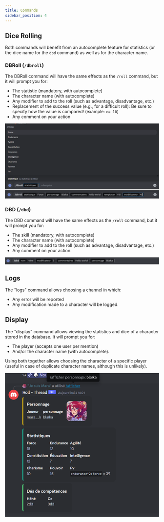 ```yaml
---
title: Commands
sidebar_position: 4
---
```

## Dice Rolling

Both commands will benefit from an autocomplete feature for statistics (or the dice name for the `dbd` command) as well as for the character name.

### DBRoll (`/dbroll`)

The DBRoll command will have the same effects as the `/roll` command, but it will prompt you for:
- The statistic (mandatory, with autocomplete)
- The character name (with autocomplete)
- Any modifier to add to the roll (such as advantage, disadvantage, etc.)
- Replacement of the success value (e.g., for a difficult roll): Be sure to specify how the value is compared! (example: `>= 10`)
- Any comment on your action

![dbroll_1](/assets/rolls/db/dbroll_autocomplete.png)
![example](/assets/rolls/db/example.png)

### DBD (`/dbd`)

The DBD command will have the same effects as the `/roll` command, but it will prompt you for:
- The skill (mandatory, with autocomplete)
- The character name (with autocomplete)
- Any modifier to add to the roll (such as advantage, disadvantage, etc.)
- Any comment on your action.

![dbd](/assets/rolls/db/dbd_example.png)

## Logs

The "logs" command allows choosing a channel in which:
- Any error will be reported
- Any modification made to a character will be logged.

## Display

The "display" command allows viewing the statistics and dice of a character stored in the database. It will prompt you for:
- The player (accepts one user per mention)
- And/or the character name (with autocomplete).

Using both together allows choosing the character of a specific player (useful in case of duplicate character names, although this is unlikely).

![display](/assets/rolls/db/display_ex.png)